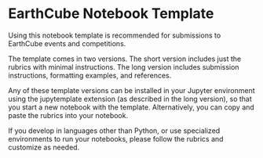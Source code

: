 # EarthCube Notebook Template
Using this notebook template is recommended for submissions to EarthCube events and competitions.<br>

The template comes in two versions. The short version includes just the rubrics with minimal instructions. The long version includes submission instructions, formatting examples, and references.

Any of these template versions can be installed in your Jupyter environment using the jupytemplate extension (as described in the long version), so that you start a new notebook with the template. Alternatively, you can copy and paste the rubrics into your notebook.

If you develop in languages other than Python, or use specialized environments to run your notebooks, please follow the rubrics and customize as needed.
